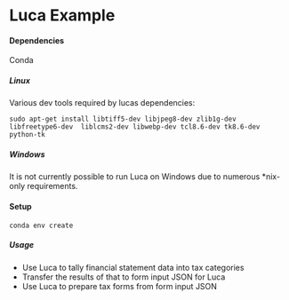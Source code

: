 # Luca Example

#### Dependencies

Conda

##### Linux

Various dev tools required by lucas dependencies:

`sudo apt-get install libtiff5-dev libjpeg8-dev zlib1g-dev libfreetype6-dev 
liblcms2-dev libwebp-dev tcl8.6-dev tk8.6-dev python-tk`

##### Windows

It is not currently possible to run Luca on Windows due to numerous *nix-only
requirements.

#### Setup

```
conda env create
```

##### Usage

* Use Luca to tally financial statement data into tax categories
* Transfer the results of that to form input JSON for Luca
* Use Luca to prepare tax forms from form input JSON

